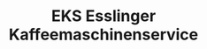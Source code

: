 ---
title: "EKS Esslinger Kaffeemaschinenservice"
url: /esslingen-am-neckar/eks-esslinger-kaffeemaschinenservice/
shop: Baumarkt
---